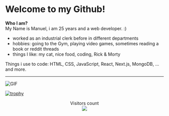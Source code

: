 # Welcome to my Github!
**Who I am?**
<br/>
My Name is Manuel, i am 25 years and a web developer. :) 
- worked as an industrial clerk before in different departments
- hobbies: going to the Gym, playing video games, sometimes reading a book or reddit threads
- things I like: my cat, nice food, coding, Rick & Morty 

Things i use to code: HTML, CSS, JavaScript, React, Next.js, MongoDB, ... and more. 

--------------

![GIF](https://media.tenor.com/GfSX-u7VGM4AAAAC/coding.gif)

[![trophy](https://github-profile-trophy.vercel.app/?username=Manu7864z)](https://github.com/ryo-ma/github-profile-trophy)

<p align="center"> 
  Visitors count<br>
  <img src="https://profile-counter.glitch.me/Manu7864z/count.svg" />
</p>

